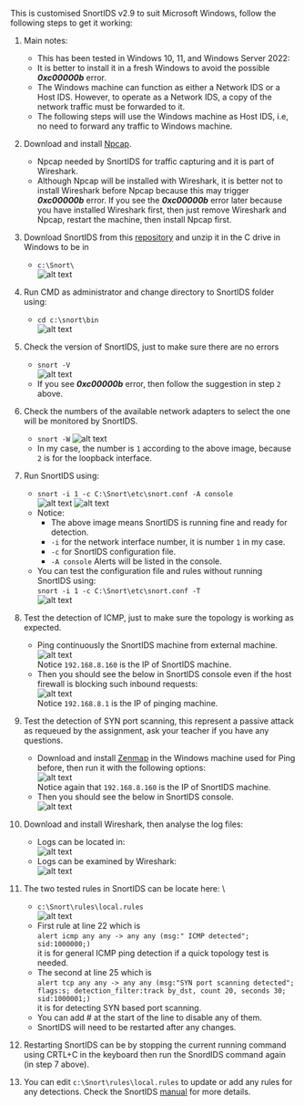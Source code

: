 This is customised SnortIDS v2.9 to suit Microsoft Windows, follow the following steps to get it working:

1. Main notes: 
    - This has been tested in Windows 10, 11, and Windows Server 2022:
    - It is better to install it in a fresh Windows to avoid the possible **_0xc00000b_** error.
    - The Windows machine can function as either a Network IDS or a Host IDS. However, to operate as a Network IDS, a copy of the network traffic must be forwarded to it.
    - The following steps will use the Windows machine as Host IDS, i.e, no need to forward any traffic to Windows machine.

1. Download and install [Npcap](https://npcap.com/#download).
   - Npcap needed by SnortIDS for traffic capturing and it is part of Wireshark.
   - Although Npcap  will be installed with Wireshark, it is better not to install Wireshark before Npcap because this may trigger **_0xc00000b_** error. If you see the **_0xc00000b_** error later because you have installed Wireshark first, then just remove Wireshark and Npcap, restart the machine, then install Npcap first.
   
1. Download SnortIDS from this [repository](https://github.com/kaledaljebur/snortids-windows/raw/main/Snort.zip) and unzip it in the C drive in Windows to be in
   - `c:\Snort\` \
     ![alt text](images/snort-in-c-drive.png)
1. Run CMD as administrator and change directory to SnortIDS folder using:
   - `cd c:\snort\bin` \
     ![alt text](images/changedir.png)
1. Check the version of SnortIDS, just to make sure there are no errors
    - `snort -V` \
     ![alt text](images/snort-version.png)
    - If you see **_0xc00000b_** error, then follow the suggestion in step `2` above.
1. Check the numbers of the available network adapters to select the one will be monitored by SnortIDS. 
   - `snort -W`
     ![alt text](images/snort-w.png)
   - In my case, the number is `1` according to the above image, because `2` is for the loopback interface.

1. Run SnortIDS using:
   - `snort -i 1 -c C:\Snort\etc\snort.conf -A console` \
     ![alt text](images/snort-run.png)
     ![alt text](images/snort-running.png)
   - Notice:
     - The above image means SnortIDS is running fine and ready for detection.
     - `-i` for the network interface number, it is number `1` in my case.
     - `-c` for SnortIDS configuration file.
     - `-A console` Alerts will be listed in the console.
    - You can test the configuration file and rules without running SnortIDS using: \
    `snort -i 1 -c C:\Snort\etc\snort.conf -T` \
      ![alt text](images/snort-test.png)
1. Test the detection of ICMP, just to make sure the topology is working as expected.

   - Ping continuously the SnortIDS machine from external machine. \
     ![alt text](images/ping.png) \
     Notice `192.168.8.160` is the IP of SnortIDS machine.
   - Then you should see the below in SnortIDS console even if the host firewall is blocking such inbound requests: \
     ![alt text](images/snort-icmp.png) \
     Notice `192.168.8.1` is the IP of pinging machine.

1. Test the detection of SYN port scanning, this represent a passive attack as requeued by the assignment, ask your teacher if you have any questions.
   - Download and install [Zenmap](https://nmap.org/download.html#windows) in the Windows machine used for Ping before, then run it with the following options: \
     ![alt text](images/zenmap.png) \
     Notice again that `192.168.8.160` is the IP of SnortIDS machine.
   - Then you should see the below in SnortIDS console. \
     ![alt text](images/nmap.png)
1. Download and install Wireshark, then analyse the log files:
   - Logs can be located in: \
     ![alt text](images/log.png)
   - Logs can be examined by Wireshark: \
     ![alt text](images/wireshark.png)
1. The two tested rules in SnortIDS can be locate here: \
    - `c:\Snort\rules\local.rules` \
      ![alt text](images/rules.png) 
    - First rule at line 22 which is \
    `alert icmp any any -> any any (msg:" ICMP detected"; sid:1000000;)` \
    it is for general ICMP ping detection if a quick topology test is needed. 
    - The second at line 25 which is \
    `alert tcp any any -> any any (msg:"SYN port scanning detected"; flags:s; detection_filter:track by_dst, count 20, seconds 30; sid:1000001;)` \
    it is for detecting SYN based port scanning. 
    - You can add # at the start of the line to disable any of them. 
    - SnortIDS will need to be restarted after any changes. 

1. Restarting SnortIDS can be by stopping the current running command using CRTL+C in the keyboard then run the SnordIDS command again (in step 7 above).
1. You can edit `c:\Snort\rules\local.rules` to update or add any rules for any detections. Check the SnortIDS [manual](http://manual-snort-org.s3-website-us-east-1.amazonaws.com/) for more details.